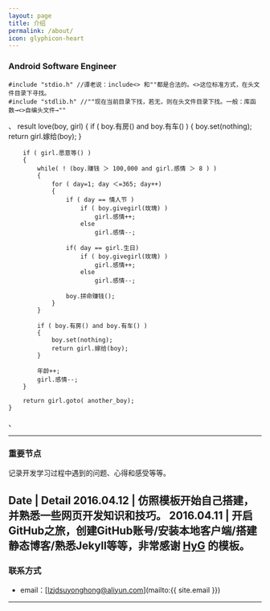 ```yaml
---
layout: page
title: 介绍
permalink: /about/
icon: glyphicon-heart
---
```

### Android Software Engineer


	#include "stdio.h" //谭老说：include<> 和""都是合法的。<>这位标准方式，在头文件目录下寻找。
	#include "stdlib.h" //""现在当前目录下找，若无，则在头文件目录下找。一般：库函数→<>自编头文件→""
、
	result love(boy, girl)
	{
	    if ( boy.有房() and boy.有车() )
	    {
	        boy.set(nothing);
	        return girl.嫁给(boy);
	    }
	    
	    if ( girl.愿意等() )
	    {
	        while( ! (boy.赚钱 ＞ 100,000 and girl.感情 ＞ 8 ) )
	        {
	            for ( day=1; day ＜=365; day++)
	            {
	                if ( day == 情人节 )
	                    if ( boy.givegirl(玫瑰) )
	                        girl.感情++;
	                    else
	                        girl.感情--;
				
	                if( day == girl.生日)
	                    if ( boy.givegirl(玫瑰) )
	                        girl.感情++;
	                    else
	                        girl.感情--;
				
	                boy.拼命赚钱();
	            }
	        }
		
	        if ( boy.有房() and boy.有车() )
	        {
	            boy.set(nothing);
	            return girl.嫁给(boy);
	        }
		
	        年龄++;
	        girl.感情--;
	    }
	    
	    return girl.goto( another_boy);
	}
、









---


### 重要节点   

记录开发学习过程中遇到的问题、心得和感受等等。

Date | Detail
2016.04.12 | 仿照模板开始自己搭建，并熟悉一些网页开发知识和技巧。
2016.04.11 | 开启GitHub之旅，创建GitHub账号/安装本地客户端/搭建静态博客/熟悉Jekyll等等，非常感谢 **[HyG](http://gaohaoyang.github.io/cv/)** 的模板。
---











### 联系方式

* email：[lzjdsuyonghong@aliyun.com](mailto:{{ site.email }})



---